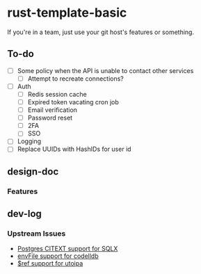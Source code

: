 # rust-template-basic

If you're in a team, just use your git host's features or something.

## To-do

- [ ] Some policy when the API is unable to contact other services
  - [ ] Attempt to recreate connections?
- [ ] Auth
  - [ ] Redis session cache
  - [ ] Expired token vacating cron job
  - [ ] Email verification
  - [ ] Password reset
  - [ ] 2FA
  - [ ] SSO
- [ ] Logging
- [ ] Replace UUIDs with HashIDs for user id

## design-doc

### Features

## dev-log

### Upstream Issues

- [Postgres CITEXT support for SQLX](https://github.com/launchbadge/sqlx/issues/295)
- [envFile support for codelldb](https://github.com/vadimcn/vscode-lldb/issues/506)
- [$ref support for utoipa](https://github.com/juhaku/utoipa/issues/242)
